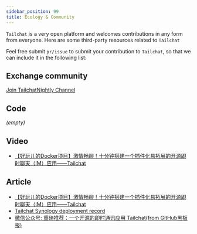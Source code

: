 ```yaml
---
sidebar_position: 99
title: Ecology & Community
---
```


`Tailchat` is a very open platform and welcomes contributions in any form from everyone. Here are some third-party resources related to `Tailchat`

Feel free submit `pr/issue` to submit your contribution to `Tailchat`, so that we can include it in the following list:

## Exchange community

[Join TailchatNightly Channel](https://nightly.paw.msgbyte.com/invite/8Jfm1dWb)

## Code

*(empty)*

## Video

- [【好玩儿的Docker项目】激情畅聊！十分钟搭建一个插件化易拓展的开源即时聊天（IM）应用——Tailchat](https://www.bilibili.com/video/BV1aG411u7M8/)

## Article

- [【好玩儿的Docker项目】激情畅聊！十分钟搭建一个插件化易拓展的开源即时聊天（IM）应用——Tailchat](https://blog.laoda.de/archives/docker-compose-install-tailchat)
- [Tailchat Synology deployment record](/blog/2023/03/27/deploy-in-synology)
- [微信公众号: 重磅推荐：一个开源的即时通讯应用 Tailchat(from GitHub黑板报)](https://mp.weixin.qq.com/s/uImzeb_EQdQcm9LGGwGYuw)

